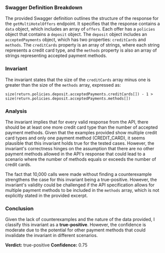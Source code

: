 ### Swagger Definition Breakdown
The provided Swagger definition outlines the structure of the response for the `getMultiHotelOffers` endpoint. It specifies that the response contains a `data` object, which includes an array of `offers`. Each offer has a `policies` object that contains a `deposit` object. The `deposit` object includes an `acceptedPayments` object, which has two properties: `creditCards` and `methods`. The `creditCards` property is an array of strings, where each string represents a credit card type, and the `methods` property is also an array of strings representing accepted payment methods.

### Invariant
The invariant states that the size of the `creditCards` array minus one is greater than the size of the `methods` array, expressed as:

`size(return.policies.deposit.acceptedPayments.creditCards[]) - 1 > size(return.policies.deposit.acceptedPayments.methods[])`

### Analysis
The invariant implies that for every valid response from the API, there should be at least one more credit card type than the number of accepted payment methods. Given that the examples provided show multiple credit card types and only one payment method (CREDIT_CARD), it seems plausible that this invariant holds true for the tested cases. However, the invariant's correctness hinges on the assumption that there are no other payment methods allowed in the API's response that could lead to a scenario where the number of methods equals or exceeds the number of credit cards.

The fact that 10,000 calls were made without finding a counterexample strengthens the case for this invariant being a true-positive. However, the invariant's validity could be challenged if the API specification allows for multiple payment methods to be included in the `methods` array, which is not explicitly stated in the provided excerpt. 

### Conclusion
Given the lack of counterexamples and the nature of the data provided, I classify this invariant as a **true-positive**. However, the confidence is moderate due to the potential for other payment methods that could invalidate the invariant in different scenarios. 

**Verdict:** true-positive
**Confidence:** 0.75
